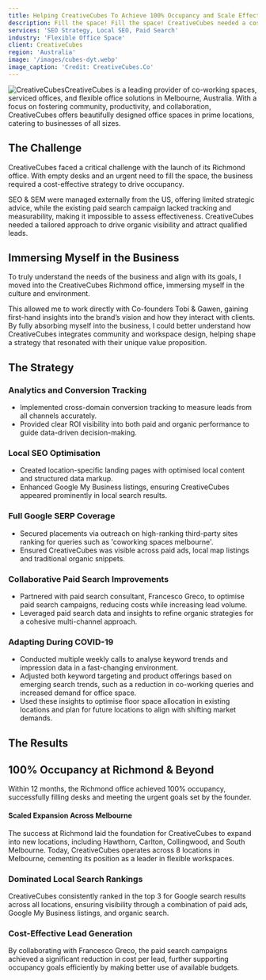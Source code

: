 ```yaml
---
title: Helping CreativeCubes To Achieve 100% Occupancy and Scale Effectively
description: Fill the space! Fill the space! CreativeCubes needed a cost-effective strategy to drive occupancy while addressing limited Google visibility, a lack of conversion tracking, and an underperforming paid search campaign. By implementing targeted local SEO, structured data enhancements, and a collaborative approach to paid search, I helped CreativeCubes achieve 100% occupancy within 12 months and lay the foundation for their expansion across Melbourne.
services: 'SEO Strategy, Local SEO, Paid Search'
industry: 'Flexible Office Space'
client: CreativeCubes
region: 'Australia'
image: '/images/cubes-dyt.webp'
image_caption: 'Credit: CreativeCubes.Co'
---
```


![CreativeCubes]({{site.baseurl}}/images/cc.png)CreativeCubes is a leading provider of co-working spaces, serviced offices, and flexible office solutions in Melbourne, Australia. With a focus on fostering community, productivity, and collaboration, CreativeCubes offers beautifully designed office spaces in prime locations, catering to businesses of all sizes.

## The Challenge

CreativeCubes faced a critical challenge with the launch of its Richmond office. With empty desks and an urgent need to fill the space, the business required a cost-effective strategy to drive occupancy.

SEO & SEM were managed externally from the US, offering limited strategic advice, while the existing paid search campaign lacked tracking and measurability, making it impossible to assess effectiveness. CreativeCubes needed a tailored approach to drive organic visibility and attract qualified leads.

## Immersing Myself in the Business

To truly understand the needs of the business and align with its goals, I moved into the CreativeCubes Richmond office, immersing myself in the culture and environment. 

This allowed me to work directly with Co-founders Tobi & Gawen, gaining first-hand insights into the brand’s vision and how they interact with clients. By fully absorbing myself into the business, I could better understand how CreativeCubes integrates community and workspace design, helping shape a strategy that resonated with their unique value proposition.

## The Strategy

### Analytics and Conversion Tracking

* Implemented cross-domain conversion tracking to measure leads from all channels accurately.
* Provided clear ROI visibility into both paid and organic performance to guide data-driven decision-making.

### Local SEO Optimisation

* Created location-specific landing pages with optimised local content and structured data markup.
* Enhanced Google My Business listings, ensuring CreativeCubes appeared prominently in local search results.

### Full Google SERP Coverage

* Secured placements via outreach on high-ranking third-party sites ranking for queries such as 'coworking spaces melbourne'.
* Ensured CreativeCubes was visible across paid ads, local map listings and traditional organic snippets.

### Collaborative Paid Search Improvements

* Partnered with paid search consultant, Francesco Greco, to optimise paid search campaigns, reducing costs while increasing lead volume.
* Leveraged paid search data and insights to refine organic strategies for a cohesive multi-channel approach.

### Adapting During COVID-19

* Conducted multiple weekly calls to analyse keyword trends and impression data in a fast-changing environment.
* Adjusted both keyword targeting and product offerings based on emerging search trends, such as a reduction in co-working queries and increased demand for office space.
* Used these insights to optimise floor space allocation in existing locations and plan for future locations to align with shifting market demands.

## The Results

## 100% Occupancy at Richmond & Beyond

Within 12 months, the Richmond office achieved 100% occupancy, successfully filling desks and meeting the urgent goals set by the founder.

#### Scaled Expansion Across Melbourne

The success at Richmond laid the foundation for CreativeCubes to expand into new locations, including Hawthorn, Carlton, Collingwood, and South Melbourne. Today, CreativeCubes operates across 8 locations in Melbourne, cementing its position as a leader in flexible workspaces.

### Dominated Local Search Rankings

CreativeCubes consistently ranked in the top 3 for Google search results across all locations, ensuring visibility through a combination of paid ads, Google My Business listings, and organic search.

### Cost-Effective Lead Generation

By collaborating with Francesco Greco, the paid search campaigns achieved a significant reduction in cost per lead, further supporting occupancy goals efficiently by making better use of available budgets.